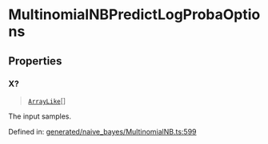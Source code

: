 # MultinomialNBPredictLogProbaOptions

## Properties

### X?

> [`ArrayLike`](../types/ArrayLike.md)[]

The input samples.

Defined in:  [generated/naive\_bayes/MultinomialNB.ts:599](https://github.com/transitive-bullshit/scikit-learn-ts/blob/b59c1ff/packages/sklearn/src/generated/naive_bayes/MultinomialNB.ts#L599)
